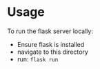 # Usage

To run the flask server locally:
- Ensure flask is installed
- navigate to this directory
- run: `flask run`
